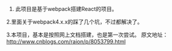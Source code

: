 1. 此项目是基于webpack搭建React的项目。

2.里面关于webpack4.x.x的踩了几个坑，不过都解决了。

3.本项目，基本是按照网上文档搭建，也是第一次尝试。
    原文地址：http://www.cnblogs.com/raion/p/8053799.html